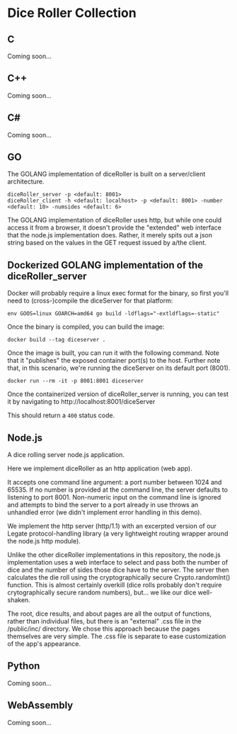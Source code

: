 # Dice Roller Collection

## C
Coming soon...

## C++
Coming soon...

## C#

Coming soon...

## GO

The GOLANG implementation of diceRoller is built on a server/client architecture.

```
diceRoller_server -p <default: 8001>
diceRoller_client -h <default: localhost> -p <default: 8001> -number <default: 10> -numsides <default: 6>
```

The GOLANG implementation of diceRoller uses http, but while one could access it from a browser, it doesn't provide the "extended" web interface that the node.js implementation does.  Rather, it merely spits out a json string based on the values in the GET request issued by a/the client.  

## Dockerized GOLANG implementation of the diceRoller_server

Docker will probably require a linux exec format for the binary, so first you'll need to (cross-)compile the diceServer for that platform:

```
env GOOS=linux GOARCH=amd64 go build -ldflags="-extldflags=-static"  
```

Once the binary is compiled, you can build the image:
```
docker build --tag diceserver .
```

Once the image is built, you can run it with the following command.  Note that it "publishes" the exposed container port(s) to the host.  Further note that, in this scenario, we're running the diceServer on its default port (8001).
```
docker run --rm -it -p 8001:8001 diceserver
```

Once the containerized version of diceRoller_server is running, you can test it by navigating to http://localhost:8001/diceServer

This should return a ```400``` status code.

## Node.js

A dice rolling server node.js application.

Here we implement diceRoller as an http application (web app).

It accepts one command line argument: a port number between 1024 and 65535.  If no number is provided at the command line, the server defaults to listening to port 8001.  Non-numeric input on the command line is ignored and attempts to bind the server to a port already in use throws an unhandled error (we didn't implement error handling in this demo).

We implement the http server (http/1.1) with an excerpted version of our Legate protocol-handling library (a very lightweight routing wrapper around the node.js http module).

Unlike the other diceRoller implementations in this repository, the node.js implementation uses a web interface to select and pass both the number of dice and the number of sides those dice have to the server.  The server then calculates the die roll using the cryptographically secure Crypto.randomInt() function.  This is almost certainly overkill (dice rolls probably don't require crytographically secure random numbers), but... we like our dice well-shaken.

The root, dice results, and about pages are all the output of functions, rather than individual files, but there is an "external" .css file in the /public/inc/ directory.  We chose this approach because the pages themselves are very simple.  The .css file is separate to ease customization of the app's appearance.

## Python
Coming soon...

## WebAssembly
Coming soon...
